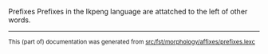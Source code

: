 Prefixes
Prefixes in the Ikpeng language are attatched to the left of other words.

* * *

<small>This (part of) documentation was generated from [src/fst/morphology/affixes/prefixes.lexc](https://github.com/giellalt/lang-txi/blob/main/src/fst/morphology/affixes/prefixes.lexc)</small>
